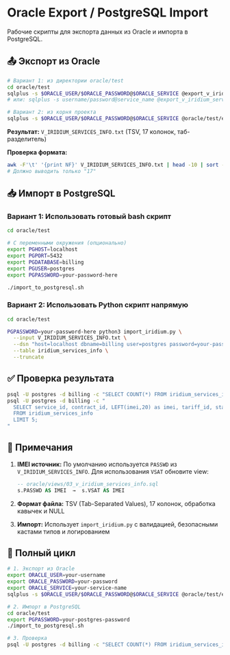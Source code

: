 # Oracle Export / PostgreSQL Import

Рабочие скрипты для экспорта данных из Oracle и импорта в PostgreSQL.

## 📤 Экспорт из Oracle

```bash
# Вариант 1: из директории oracle/test
cd oracle/test
sqlplus -s $ORACLE_USER/$ORACLE_PASSWORD@$ORACLE_SERVICE @export_v_iridium_services_info.sql
# или: sqlplus -s username/password@service_name @export_v_iridium_services_info.sql

# Вариант 2: из корня проекта
sqlplus -s $ORACLE_USER/$ORACLE_PASSWORD@$ORACLE_SERVICE @oracle/test/export_v_iridium_services_info.sql
```

**Результат:** `V_IRIDIUM_SERVICES_INFO.txt` (TSV, 17 колонок, таб-разделитель)

**Проверка формата:**
```bash
awk -F'\t' '{print NF}' V_IRIDIUM_SERVICES_INFO.txt | head -10 | sort -u
# Должно выводить только "17"
```

## 📥 Импорт в PostgreSQL

### Вариант 1: Использовать готовый bash скрипт

```bash
cd oracle/test

# С переменными окружения (опционально)
export PGHOST=localhost
export PGPORT=5432
export PGDATABASE=billing
export PGUSER=postgres
export PGPASSWORD=your-password-here

./import_to_postgresql.sh
```

### Вариант 2: Использовать Python скрипт напрямую

```bash
cd oracle/test

PGPASSWORD=your-password-here python3 import_iridium.py \
  --input V_IRIDIUM_SERVICES_INFO.txt \
  --dsn "host=localhost dbname=billing user=postgres password=your-password-here" \
  --table iridium_services_info \
  --truncate
```

## ✅ Проверка результата

```bash
psql -U postgres -d billing -c "SELECT COUNT(*) FROM iridium_services_info;"
psql -U postgres -d billing -c "
  SELECT service_id, contract_id, LEFT(imei,20) as imei, tariff_id, status, account_id 
  FROM iridium_services_info 
  LIMIT 5;
"
```

## 📝 Примечания

1. **IMEI источник:** По умолчанию используется `PASSWD` из `V_IRIDIUM_SERVICES_INFO`.
   Для использования `VSAT` обновите view:
   ```sql
   -- oracle/views/03_v_iridium_services_info.sql
   s.PASSWD AS IMEI  →  s.VSAT AS IMEI
   ```

2. **Формат файла:** TSV (Tab-Separated Values), 17 колонок, обработка кавычек и NULL

3. **Импорт:** Использует `import_iridium.py` с валидацией, безопасными кастами типов и логированием

## 🔄 Полный цикл

```bash
# 1. Экспорт из Oracle
export ORACLE_USER=your-username
export ORACLE_PASSWORD=your-password
export ORACLE_SERVICE=your-service-name
sqlplus -s $ORACLE_USER/$ORACLE_PASSWORD@$ORACLE_SERVICE @oracle/test/export_v_iridium_services_info.sql

# 2. Импорт в PostgreSQL
cd oracle/test
export PGPASSWORD=your-postgres-password
./import_to_postgresql.sh

# 3. Проверка
psql -U postgres -d billing -c "SELECT COUNT(*) FROM iridium_services_info;"
```

